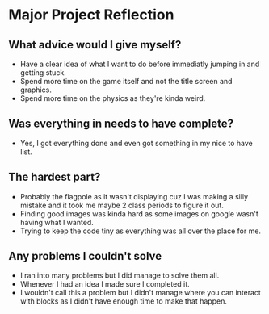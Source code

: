 # Major Project Reflection

## What advice would I give myself?

- Have a clear idea of what I want to do before immediatly jumping in and getting stuck.
- Spend more time on the game itself and not the title screen and graphics.
- Spend more time on the physics as they're kinda weird.

## Was everything in needs to have complete?

- Yes, I got everything done and even got something in my nice to have list.

## The hardest part?

- Probably the flagpole as it wasn't displaying cuz I was making a silly mistake and it took me maybe 2 class periods to figure it out.
- Finding good images was kinda hard as some images on google wasn't having what I wanted.
- Trying to keep the code tiny as everything was all over the place for me.

## Any problems I couldn't solve

- I ran into many problems but I did manage to solve them all.
- Whenever I had an idea I made sure I completed it.
- I wouldn't call this a problem but I didn't manage where you can interact with blocks as I didn't have enough time to make that happen.
